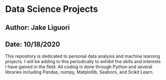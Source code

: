 # Data Science Projects
## Author: Jake Liguori
## Date: 10/18/2020

This repository is dedicated to personal data analysis and machine learning projects.
I will be adding to this periodically to exhibit the skills and interests I have gained in the field.
All coding is done through Python and several libraries including Pandas, numpy, Matplotlib, Seaborn, and Scikit Learn.

